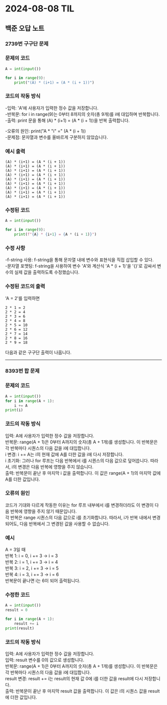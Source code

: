 # 2024-08-08 TIL

## 백준 오답 노트

### 2739번 구구단 문제   
### 문제의 코드
```python
A = int(input())

for i in range(9):
	print("(A) * (i+1) = (A * (i + 1))")
```
### 코드의 작동 방식   
-입력: 'A'에 사용자가 입력한 정수 값을 저장합니다.   
-반복문: for i in range(9)는 0부터 8까지의 숫자(총 9개)를 i에 대입하며 반복합니다.   
-출력: print 문을 통해 (A) * (i+1) = (A * (i + 1))을 반복 출력합니다.   

-오류의 원인: print("A * "i" =" (A * (i + 1))   
-문제점: 문자열과 변수를 올바르게 구분하지 않았습니다.   

### 예시 출력
```
(A) * (i+1) = (A * (i + 1))
(A) * (i+1) = (A * (i + 1))
(A) * (i+1) = (A * (i + 1))
(A) * (i+1) = (A * (i + 1))
(A) * (i+1) = (A * (i + 1))
(A) * (i+1) = (A * (i + 1))
(A) * (i+1) = (A * (i + 1))
(A) * (i+1) = (A * (i + 1))
(A) * (i+1) = (A * (i + 1))
```

### 수정된 코드
```python
A = int(input())

for i in range(9):
	print(f"{A} * {i+1} = {A * (i + 1)}")
```
### 수정 사항

-f-string 사용: f-string을 통해 문자열 내에 변수와 표현식을 직접 삽입할 수 있다.   
-문자열 포맷팅: f-string을 사용하여 변수 'A'와 계산식 'A * (i + 1)'을 '{}'로 감싸서 변수의 실제 값을 출력하도록 수정했습니다.   

### 수정된 코드의 출력   
'A = 2'를 입력하면   
```
2 * 1 = 2
2 * 2 = 4
2 * 3 = 6
2 * 4 = 8
2 * 5 = 10
2 * 6 = 12
2 * 7 = 14
2 * 8 = 16
2 * 9 = 18
```
다음과 같은 구구단 출력이 나옵니다.   

*****

### 8393번 합 문제
### 문제의 코드
```python
A = int(input())
for i in range(A + 1):
    i += A
print(i)
```
### 코드의 작동 방식
입력: A에 사용자가 입력한 정수 값을 저장합니다.   
반복문: range(A + 1)은 0부터 A까지의 숫자(총 A + 1개)를 생성합니다. 이 반복문은 각 반복마다 시퀀스의 다음 값을 i에 대입합니다.    
i 변경: i += A는 i의 현재 값에 A를 더한 값을 i에 다시 저장합니다.       
i 초기화: 그러나 for 루프는 다음 반복에서 i를 시퀀스의 다음 값으로 덮어씁니다. 따라서, i의 변경은 다음 반복에 영향을 주지 않습니다.         
출력: 반복문이 끝난 후 마지막 i 값을 출력합니다. 이 값은 range(A + 1)의 마지막 값에 A를 더한 값입니다.           

### 오류의 원인
코드가 기대와 다르게 작동한 이유는 for 루프 내부에서 i를 변경하더라도 이 변경이 다음 반복에 영향을 주지 않기 때문입니다.    
각 반복은 range 시퀀스의 다음 값으로 i를 초기화합니다. 따라서, i가 반복 내에서 변경되어도, 다음 반복에서 그 변경된 값을 사용할 수 없습니다.      

### 예시
A = 3일 때   
반복 1: i = 0, i += 3 → i = 3   
반복 2: i = 1, i += 3 → i = 4   
반복 3: i = 2, i += 3 → i = 5   
반복 4: i = 3, i += 3 → i = 6   
반복문이 끝나면 i는 6이 되어 출력됩니다.   


### 수정한 코드
```python
A = int(input())
result = 0

for i in range(A + 1):
	result += i
print(result)
```

### 코드의 작동 방식
입력: A에 사용자가 입력한 정수 값을 저장합니다.   
입력: result 변수를 0의 값으로 생성합니다.   
반복문: range(A + 1)은 0부터 A까지의 숫자(총 A + 1개)를 생성합니다. 이 반복문은 각 반복마다 시퀀스의 다음 값을 i에 대입합니다.   
result 변경: result += i는 result의 현재 값 0에 i를 더한 값을 result에 다시 저장합니다.   
출력: 반복문이 끝난 후 마지막 result 값을 출력합니다. 이 값은 i의 시퀀스 값을 result에 더한 값입니다.   
